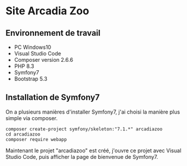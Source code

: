 # Site Arcadia Zoo
## Environnement de travail

- PC Windows10
- Visual Studio Code
- Composer version 2.6.6
- PHP 8.3
- Symfony7
- Bootstrap 5.3
  
## Installation de Symfony7
On a plusieurs manières d'installer Symfony7, j'ai choisi la manière plus simple via composer.
```
composer create-project symfony/skeleton:"7.1.*" arcadiazoo
cd arcadiazoo
composer require webapp
```
Maintenant le projet "arcadiazoo" est créé, j'ouvre ce projet avec Visual Studio Code, puis afficher la page de bienvenue de Symfony7.
